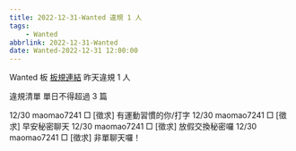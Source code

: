 ```yaml
---
title: 2022-12-31-Wanted 違規 1 人
tags:
    - Wanted
abbrlink: 2022-12-31-Wanted
date: Wanted-2022-12-31 12:00:00
---
```

Wanted 板 [板規連結](https://www.ptt.cc/bbs/Wanted/M.1608829773.A.D3B.html)
昨天違規 1 人
<!-- more -->

違規清單
單日不得超過 3 篇

12/30 maomao7241 □ [徵求] 有運動習慣的你/打字
12/30 maomao7241 □ [徵求] 早安秘密聊天
12/30 maomao7241 □ [徵求] 放假交換秘密囉
12/30 maomao7241 □ [徵求] 非單聊天囉！